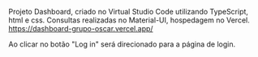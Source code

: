 Projeto Dashboard, criado no Virtual Studio Code utilizando TypeScript, html e css. Consultas realizadas no Material-UI, hospedagem no Vercel.
https://dashboard-grupo-oscar.vercel.app/

Ao clicar no botão "Log in" será direcionado para a página de login.
